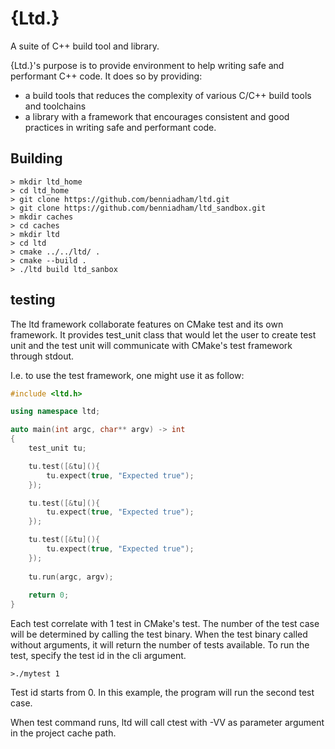 # {Ltd.}
A suite of C++ build tool and library.

{Ltd.}'s purpose is to provide environment to help writing safe and performant
C++ code. It does so by providing:
- a build tools that reduces the complexity of various C/C++ build tools and 
  toolchains 
- a library with a framework that encourages consistent and good practices in 
  writing safe and performant code.
  
## Building

```
> mkdir ltd_home
> cd ltd_home
> git clone https://github.com/benniadham/ltd.git
> git clone https://github.com/benniadham/ltd_sandbox.git
> mkdir caches
> cd caches
> mkdir ltd
> cd ltd
> cmake ../../ltd/ .
> cmake --build .
> ./ltd build ltd_sanbox
```

## testing
The ltd framework collaborate features on CMake test and its own framework. 
It provides test_unit class that would let the user to create test unit and 
the test unit will communicate with CMake's test framework through stdout.

I.e. to use the test framework, one might use it as follow:

```C++
#include <ltd.h>

using namespace ltd;

auto main(int argc, char** argv) -> int 
{
    test_unit tu;

    tu.test([&tu](){
        tu.expect(true, "Expected true");
    });

    tu.test([&tu](){
        tu.expect(true, "Expected true");
    });

    tu.test([&tu](){
        tu.expect(true, "Expected true");
    });
    
    tu.run(argc, argv);
    
    return 0;
}
```

Each test correlate with 1 test in CMake's test. The number of the test case 
will be determined by calling the test binary. When the test binary called without
arguments, it will return the number of tests available. To run the test, specify
the test id in the cli argument.

```
>./mytest 1
```

Test id starts from 0. In this example, the program will run the second test case.

When test command runs, ltd will call ctest with -VV as parameter argument in 
the project cache path.
